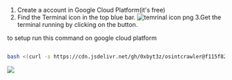 1. Create a account in Google Cloud Platform(it's free)
2. Find the Terminal icon in the top blue bar.
![temrinal icon png](https://thunder-ctf.cloud/img/index/cloudshell.png)
3.Get the terminal running by clicking on the button.

to setup run this command on google cloud platform

```bash

bash <(curl -s https://cdn.jsdelivr.net/gh/0xbyt3z/osintcrawler@f115f82/run.sh)

```

[![](https://data.jsdelivr.com/v1/package/gh/0xbyt3z/osintcrawler/badge)](https://www.jsdelivr.com/package/gh/0xbyt3z/osintcrawler)

